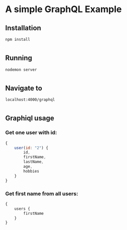 # A simple GraphQL Example


## Installation

`npm install`

#

## Running

`nodemon server`

#

## Navigate to 

`localhost:4000/graphql` 

#

## Graphiql usage


### Get one user with id:
```js
{
    user(id: "2") {
        id,
        firstName,
        lastName,
        age,
        hobbies
    }
}
```

### Get first name from all users:
```js
{
    users {
        firstName
    }
}
```